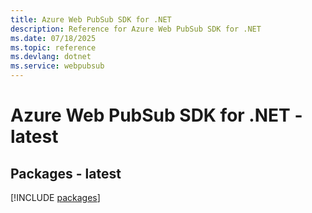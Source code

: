 ```yaml
---
title: Azure Web PubSub SDK for .NET
description: Reference for Azure Web PubSub SDK for .NET
ms.date: 07/18/2025
ms.topic: reference
ms.devlang: dotnet
ms.service: webpubsub
---
```

# Azure Web PubSub SDK for .NET - latest
## Packages - latest
[!INCLUDE [packages](web-pubsub-index.md)]